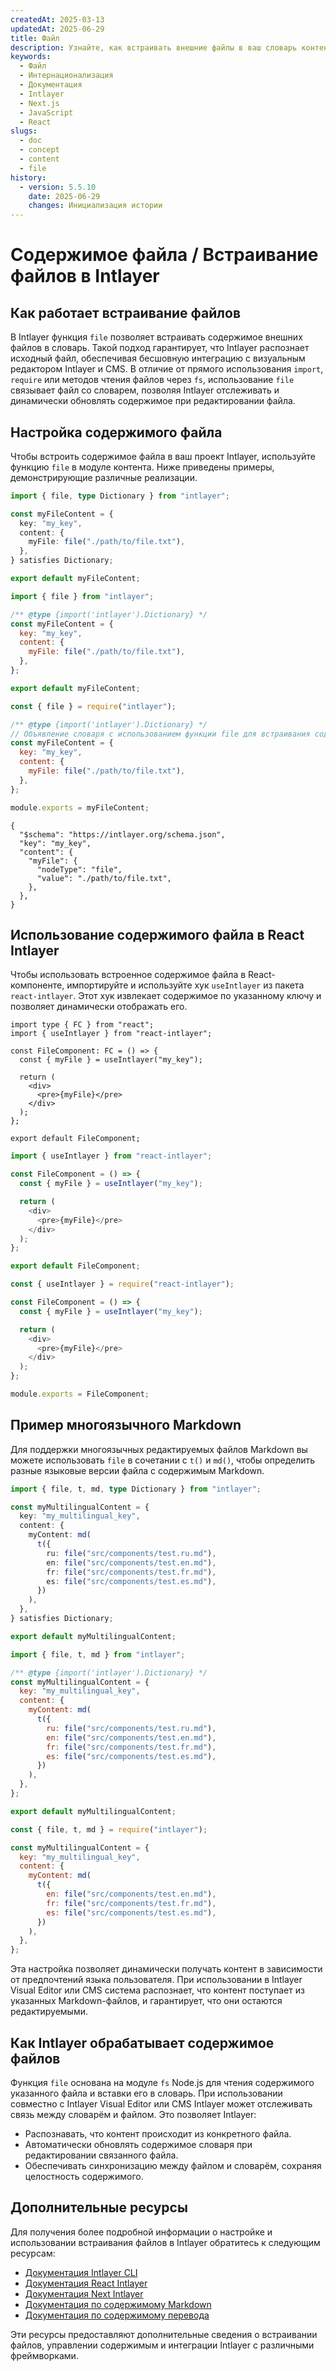```yaml
---
createdAt: 2025-03-13
updatedAt: 2025-06-29
title: Файл
description: Узнайте, как встраивать внешние файлы в ваш словарь контента с помощью функции `file`. Эта документация объясняет, как Intlayer связывает и динамически управляет содержимым файлов.
keywords:
  - Файл
  - Интернационализация
  - Документация
  - Intlayer
  - Next.js
  - JavaScript
  - React
slugs:
  - doc
  - concept
  - content
  - file
history:
  - version: 5.5.10
    date: 2025-06-29
    changes: Инициализация истории
---
```


# Содержимое файла / Встраивание файлов в Intlayer

## Как работает встраивание файлов

В Intlayer функция `file` позволяет встраивать содержимое внешних файлов в словарь. Такой подход гарантирует, что Intlayer распознает исходный файл, обеспечивая бесшовную интеграцию с визуальным редактором Intlayer и CMS. В отличие от прямого использования `import`, `require` или методов чтения файлов через `fs`, использование `file` связывает файл со словарем, позволяя Intlayer отслеживать и динамически обновлять содержимое при редактировании файла.

## Настройка содержимого файла

Чтобы встроить содержимое файла в ваш проект Intlayer, используйте функцию `file` в модуле контента. Ниже приведены примеры, демонстрирующие различные реализации.

```typescript fileName="**/*.content.ts" contentDeclarationFormat="typescript"
import { file, type Dictionary } from "intlayer";

const myFileContent = {
  key: "my_key",
  content: {
    myFile: file("./path/to/file.txt"),
  },
} satisfies Dictionary;

export default myFileContent;
```

```javascript fileName="**/*.content.mjs" contentDeclarationFormat="esm"
import { file } from "intlayer";

/** @type {import('intlayer').Dictionary} */
const myFileContent = {
  key: "my_key",
  content: {
    myFile: file("./path/to/file.txt"),
  },
};

export default myFileContent;
```

```javascript fileName="**/*.content.cjs" contentDeclarationFormat="commonjs"
const { file } = require("intlayer");

/** @type {import('intlayer').Dictionary} */
// Объявление словаря с использованием функции file для встраивания содержимого файла
const myFileContent = {
  key: "my_key",
  content: {
    myFile: file("./path/to/file.txt"),
  },
};

module.exports = myFileContent;
```

```json5 fileName="**/*.content.json" contentDeclarationFormat="json"
{
  "$schema": "https://intlayer.org/schema.json",
  "key": "my_key",
  "content": {
    "myFile": {
      "nodeType": "file",
      "value": "./path/to/file.txt",
    },
  },
}
```

## Использование содержимого файла в React Intlayer

Чтобы использовать встроенное содержимое файла в React-компоненте, импортируйте и используйте хук `useIntlayer` из пакета `react-intlayer`. Этот хук извлекает содержимое по указанному ключу и позволяет динамически отображать его.

```tsx fileName="**/*.tsx" codeFormat="typescript"
import type { FC } from "react";
import { useIntlayer } from "react-intlayer";

const FileComponent: FC = () => {
  const { myFile } = useIntlayer("my_key");

  return (
    <div>
      <pre>{myFile}</pre>
    </div>
  );
};

export default FileComponent;
```

```javascript fileName="**/*.mjx" codeFormat="esm"
import { useIntlayer } from "react-intlayer";

const FileComponent = () => {
  const { myFile } = useIntlayer("my_key");

  return (
    <div>
      <pre>{myFile}</pre>
    </div>
  );
};

export default FileComponent;
```

```javascript fileName="**/*.cjs" codeFormat="commonjs"
const { useIntlayer } = require("react-intlayer");

const FileComponent = () => {
  const { myFile } = useIntlayer("my_key");

  return (
    <div>
      <pre>{myFile}</pre>
    </div>
  );
};

module.exports = FileComponent;
```

## Пример многоязычного Markdown

Для поддержки многоязычных редактируемых файлов Markdown вы можете использовать `file` в сочетании с `t()` и `md()`, чтобы определить разные языковые версии файла с содержимым Markdown.

```typescript fileName="**/*.content.ts" contentDeclarationFormat="typescript"
import { file, t, md, type Dictionary } from "intlayer";

const myMultilingualContent = {
  key: "my_multilingual_key",
  content: {
    myContent: md(
      t({
        ru: file("src/components/test.ru.md"),
        en: file("src/components/test.en.md"),
        fr: file("src/components/test.fr.md"),
        es: file("src/components/test.es.md"),
      })
    ),
  },
} satisfies Dictionary;

export default myMultilingualContent;
```

```javascript fileName="**/*.content.mjs" contentDeclarationFormat="esm"
import { file, t, md } from "intlayer";

/** @type {import('intlayer').Dictionary} */
const myMultilingualContent = {
  key: "my_multilingual_key",
  content: {
    myContent: md(
      t({
        ru: file("src/components/test.ru.md"),
        en: file("src/components/test.en.md"),
        fr: file("src/components/test.fr.md"),
        es: file("src/components/test.es.md"),
      })
    ),
  },
};

export default myMultilingualContent;
```

```javascript fileName="**/*.content.cjs" contentDeclarationFormat="commonjs"
const { file, t, md } = require("intlayer");

const myMultilingualContent = {
  key: "my_multilingual_key",
  content: {
    myContent: md(
      t({
        en: file("src/components/test.en.md"),
        fr: file("src/components/test.fr.md"),
        es: file("src/components/test.es.md"),
      })
    ),
  },
};
```

Эта настройка позволяет динамически получать контент в зависимости от предпочтений языка пользователя. При использовании в Intlayer Visual Editor или CMS система распознает, что контент поступает из указанных Markdown-файлов, и гарантирует, что они остаются редактируемыми.

## Как Intlayer обрабатывает содержимое файлов

Функция `file` основана на модуле `fs` Node.js для чтения содержимого указанного файла и вставки его в словарь. При использовании совместно с Intlayer Visual Editor или CMS Intlayer может отслеживать связь между словарём и файлом. Это позволяет Intlayer:

- Распознавать, что контент происходит из конкретного файла.
- Автоматически обновлять содержимое словаря при редактировании связанного файла.
- Обеспечивать синхронизацию между файлом и словарём, сохраняя целостность содержимого.

## Дополнительные ресурсы

Для получения более подробной информации о настройке и использовании встраивания файлов в Intlayer обратитесь к следующим ресурсам:

- [Документация Intlayer CLI](https://github.com/aymericzip/intlayer/blob/main/docs/docs/ru/intlayer_cli.md)
- [Документация React Intlayer](https://github.com/aymericzip/intlayer/blob/main/docs/docs/ru/intlayer_with_create_react_app.md)
- [Документация Next Intlayer](https://github.com/aymericzip/intlayer/blob/main/docs/docs/ru/intlayer_with_nextjs_15.md)
- [Документация по содержимому Markdown](https://github.com/aymericzip/intlayer/blob/main/docs/docs/ru/dictionary/markdown.md)
- [Документация по содержимому перевода](https://github.com/aymericzip/intlayer/blob/main/docs/docs/ru/dictionary/translation.md)

Эти ресурсы предоставляют дополнительные сведения о встраивании файлов, управлении содержимым и интеграции Intlayer с различными фреймворками.
